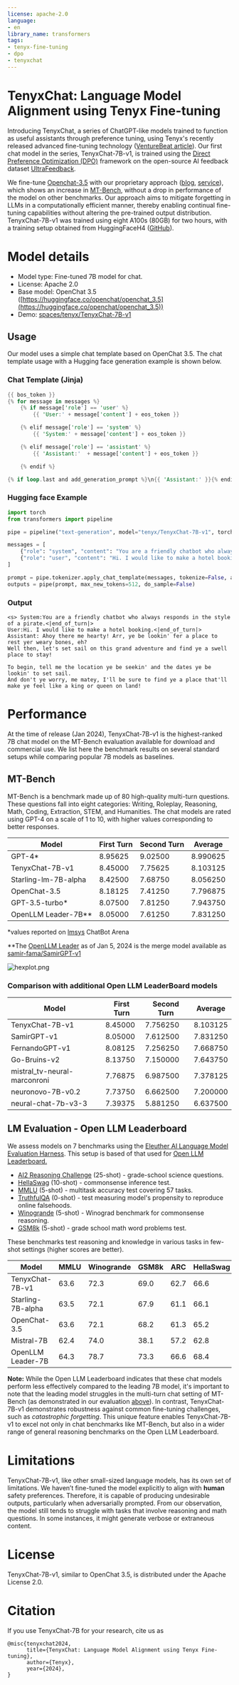 ```yaml
---
license: apache-2.0
language:
- en
library_name: transformers
tags:
- tenyx-fine-tuning
- dpo
- tenyxchat
---
```

# TenyxChat: Language Model Alignment using Tenyx Fine-tuning

Introducing TenyxChat, a series of ChatGPT-like models trained to function as useful assistants through preference tuning, using Tenyx's recently released advanced fine-tuning technology ([VentureBeat article](https://venturebeat.com/ai/tenyx-aims-to-fix-llms-catastrophic-forgetting-problem/)). Our first chat model in the series, TenyxChat-7B-v1, is trained using the [Direct Preference Optimization (DPO)](https://arxiv.org/abs/2305.18290) framework on the open-source AI feedback dataset [UltraFeedback](https://huggingface.co/datasets/HuggingFaceH4/ultrafeedback_binarized).

We fine-tune [Openchat-3.5](https://arxiv.org/pdf/2309.11235.pdf) with our proprietary approach ([blog](https://www.tenyx.com/post/forgetting-and-toxicity-in-llms-a-deep-dive-on-fine-tuning-methods), [service](https://www.tenyx.com/fine-tuning)), which shows an increase in [MT-Bench](https://arxiv.org/abs/2306.05685), without a drop in performance of the model on other benchmarks. Our approach aims to mitigate forgetting in LLMs in a computationally efficient manner, thereby enabling continual fine-tuning capabilities without altering the pre-trained output distribution. TenyxChat-7B-v1 was trained using eight A100s (80GB) for two hours, with a training setup obtained from HuggingFaceH4 ([GitHub](https://github.com/huggingface/alignment-handbook)).

 # Model details

- Model type: Fine-tuned 7B model for chat.
- License: Apache 2.0
- Base model: OpenChat 3.5 ([https://huggingface.co/openchat/openchat_3.5](https://huggingface.co/openchat/openchat_3.5))
- Demo: [spaces/tenyx/TenyxChat-7B-v1](https://huggingface.co/spaces/tenyx/TenyxChat-7B-v1)

## Usage

Our model uses a simple chat template based on OpenChat 3.5. The chat template usage with a Hugging face generation example is shown below.

### Chat Template (Jinja)

```rust
{{ bos_token }} 
{% for message in messages %}
	{% if message['role'] == 'user' %}
		{{ 'User:' + message['content'] + eos_token }}

	{% elif message['role'] == 'system' %}
		{{ 'System:' + message['content'] + eos_token }}

	{% elif message['role'] == 'assistant' %}
		{{ 'Assistant:'  + message['content'] + eos_token }}

	{% endif %}

{% if loop.last and add_generation_prompt %}\n{{ 'Assistant:' }}{% endif %}\n{% endfor %}
```

### Hugging face Example

```python
import torch
from transformers import pipeline

pipe = pipeline("text-generation", model="tenyx/TenyxChat-7B-v1", torch_dtype=torch.bfloat16, device_map="auto")

messages = [
    {"role": "system", "content": "You are a friendly chatbot who always responds in the style of a pirate."},
    {"role": "user", "content": "Hi. I would like to make a hotel booking."},
]

prompt = pipe.tokenizer.apply_chat_template(messages, tokenize=False, add_generation_prompt=True)
outputs = pipe(prompt, max_new_tokens=512, do_sample=False)
```

### Output

```
<s> System:You are a friendly chatbot who always responds in the style of a pirate.<|end_of_turn|>
User:Hi. I would like to make a hotel booking.<|end_of_turn|>
Assistant: Ahoy there me hearty! Arr, ye be lookin' fer a place to rest yer weary bones, eh? 
Well then, let's set sail on this grand adventure and find ye a swell place to stay!

To begin, tell me the location ye be seekin' and the dates ye be lookin' to set sail. 
And don't ye worry, me matey, I'll be sure to find ye a place that'll make ye feel like a king or queen on land!
```

# Performance

At the time of release (Jan 2024), TenyxChat-7B-v1 is the highest-ranked 7B chat model on the MT-Bench evaluation available for download and commercial use. We list here the benchmark results on several standard setups while comparing popular 7B models as baselines.

## MT-Bench

MT-Bench is a benchmark made up of 80 high-quality multi-turn questions. These questions fall into eight categories: Writing, Roleplay, Reasoning, Math, Coding, Extraction, STEM, and Humanities. The chat models are rated using GPT-4 on a scale of 1 to 10, with higher values corresponding to better responses.

| Model | First Turn | Second Turn | Average |
| --- | --- | --- | --- |
| GPT-4* | 8.95625 | 9.02500 | 8.990625 |
| TenyxChat-7B-v1 | 8.45000 | 7.75625 | 8.103125 |
| Starling-lm-7B-alpha | 8.42500 | 7.68750 | 8.056250 |
| OpenChat-3.5 | 8.18125 | 7.41250 | 7.796875 |
| GPT-3.5-turbo* | 8.07500 | 7.81250 | 7.943750 |
| OpenLLM Leader-7B** | 8.05000 | 7.61250 | 7.831250 |

*values reported on [lmsys](https://github.com/lm-sys/FastChat/tree/main/fastchat/llm_judge) ChatBot Arena

**The [OpenLLM Leader](https://huggingface.co/spaces/HuggingFaceH4/open_llm_leaderboard) as of Jan 5, 2024 is the merge model available as [samir-fama/SamirGPT-v1](https://huggingface.co/samir-fama/SamirGPT-v1)

![hexplot.png](assets/hexplot.png)

### Comparison with additional Open LLM LeaderBoard models 
| Model | First Turn | Second Turn | Average |
| --- | --- | --- | --- |
| TenyxChat-7B-v1 | 8.45000 | 7.756250 | 8.103125 |
| SamirGPT-v1 | 8.05000 | 7.612500 | 7.831250 |
| FernandoGPT-v1 | 8.08125 | 7.256250 | 7.668750 |
| Go-Bruins-v2 | 8.13750 | 7.150000 | 7.643750 |
| mistral_tv-neural-marconroni | 7.76875 | 6.987500 | 7.378125 |
| neuronovo-7B-v0.2 | 7.73750 | 6.662500 | 7.200000 |
| neural-chat-7b-v3-3 | 7.39375 | 5.881250 | 6.637500 |

## LM Evaluation - Open LLM Leaderboard

We assess models on 7 benchmarks using the [Eleuther AI Language Model Evaluation Harness](https://github.com/EleutherAI/lm-evaluation-harness). This setup is based of that used for [Open LLM Leaderboard.](https://huggingface.co/spaces/HuggingFaceH4/open_llm_leaderboard)

- [AI2 Reasoning Challenge](https://arxiv.org/abs/1803.05457) (25-shot) - grade-school science questions.
- [HellaSwag](https://arxiv.org/abs/1905.07830) (10-shot) - commonsense inference test.
- [MMLU](https://arxiv.org/abs/2009.03300) (5-shot) - multitask accuracy test covering 57 tasks.
- [TruthfulQA](https://arxiv.org/abs/2109.07958) (0-shot) - test measuring model's propensity to reproduce online falsehoods.
- [Winogrande](https://arxiv.org/abs/1907.10641) (5-shot) - Winograd benchmark for commonsense reasoning.
- [GSM8k](https://arxiv.org/abs/2110.14168) (5-shot) - grade school math word problems test.

These benchmarks test reasoning and knowledge in various tasks in few-shot settings (higher scores are better).

| Model | MMLU | Winogrande | GSM8k | ARC | HellaSwag | TruthfulQA | Average |
| --- | --- | --- | --- | --- | --- | --- | --- |
| TenyxChat-7B-v1 | 63.6 | 72.3 | 69.0 | 62.7 | 66.6 | 46.7 | 63.48 |
| Starling-7B-alpha | 63.5 | 72.1 | 67.9 | 61.1 | 66.1 | 42.1 | 62.13 |
| OpenChat-3.5 | 63.6 | 72.1 | 68.2 | 61.3 | 65.2 | 41.8 | 62.03 |
| Mistral-7B | 62.4 | 74.0 | 38.1 | 57.2 | 62.8 | 37.8 | 55.38 |
| OpenLLM Leader-7B  | 64.3 | 78.7 | 73.3 | 66.6 | 68.4 | 58.5 | 68.3 |

**Note:** While the Open LLM Leaderboard indicates that these chat models perform less effectively compared to the leading 7B model, it's important to note that the leading model struggles in the multi-turn chat setting of MT-Bench (as demonstrated in our evaluation [above](#comparison-with-additional-open-llm-leaderboard-models)). In contrast, TenyxChat-7B-v1 demonstrates robustness against common fine-tuning challenges, such as *catastrophic forgetting*. This unique feature enables TenyxChat-7B-v1 to excel not only in chat benchmarks like MT-Bench, but also in a wider range of general reasoning benchmarks on the Open LLM Leaderboard. 

# Limitations

TenyxChat-7B-v1, like other small-sized language models, has its own set of limitations. We haven’t fine-tuned the model explicitly to align with **human** safety preferences. Therefore, it is capable of producing undesirable outputs, particularly when adversarially prompted. From our observation, the model still tends to struggle with tasks that involve reasoning and math questions. In some instances, it might generate verbose or extraneous content. 

# License

TenyxChat-7B-v1, similar to OpenChat 3.5, is distributed under the Apache License 2.0.

# Citation

If you use TenyxChat-7B for your research, cite us as

```
@misc{tenyxchat2024,
      title={TenyxChat: Language Model Alignment using Tenyx Fine-tuning}, 
      author={Tenyx},
      year={2024},
}
```
